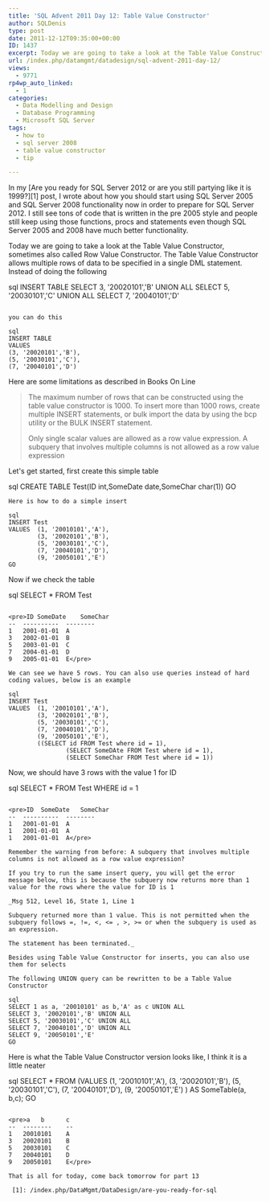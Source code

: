 ```yaml
---
title: 'SQL Advent 2011 Day 12: Table Value Constructor'
author: SQLDenis
type: post
date: 2011-12-12T09:35:00+00:00
ID: 1437
excerpt: Today we are going to take a look at the Table Value Constructor, sometimes also called Row Value Constructor. The Table Value Constructor allows multiple rows of data to be specified in a single DML statement.
url: /index.php/datamgmt/datadesign/sql-advent-2011-day-12/
views:
  - 9771
rp4wp_auto_linked:
  - 1
categories:
  - Data Modelling and Design
  - Database Programming
  - Microsoft SQL Server
tags:
  - how to
  - sql server 2008
  - table value constructor
  - tip

---
```

In my [Are you ready for SQL Server 2012 or are you still partying like it is 1999?][1] post, I wrote about how you should start using SQL Server 2005 and SQL Server 2008 functionality now in order to prepare for SQL Server 2012. I still see tons of code that is written in the pre 2005 style and people still keep using those functions, procs and statements even though SQL Server 2005 and 2008 have much better functionality.

Today we are going to take a look at the Table Value Constructor, sometimes also called Row Value Constructor. The Table Value Constructor allows multiple rows of data to be specified in a single DML statement. Instead of doing the following

sql
INSERT TABLE
SELECT 3, '20020101','B' UNION ALL 
SELECT 5, '20030101','C' UNION ALL 
SELECT 7, '20040101','D'
```

you can do this

sql
INSERT TABLE
VALUES
(3, '20020101','B'), 
(5, '20030101','C'), 
(7, '20040101','D')
```

Here are some limitations as described in Books On Line

> The maximum number of rows that can be constructed using the table value constructor is 1000. To insert more than 1000 rows, create multiple INSERT statements, or bulk import the data by using the bcp utility or the BULK INSERT statement.
> 
> Only single scalar values are allowed as a row value expression. A subquery that involves multiple columns is not allowed as a row value expression

Let's get started, first create this simple table

sql
CREATE TABLE Test(ID int,SomeDate date,SomeChar char(1))
GO
```
Here is how to do a simple insert

sql
INSERT Test
VALUES  (1, '20010101','A'),
		(3, '20020101','B'), 
		(5, '20030101','C'), 
		(7, '20040101','D'), 
		(9, '20050101','E')
GO
```

Now if we check the table

sql
SELECT * FROM Test
```

<pre>ID	SomeDate	SomeChar
--  ----------  --------
1	2001-01-01	A
3	2002-01-01	B
5	2003-01-01	C
7	2004-01-01	D
9	2005-01-01	E</pre>

We can see we have 5 rows. You can also use queries instead of hard coding values, below is an example

sql
INSERT Test
VALUES  (1, '20010101','A'),
		(3, '20020101','B'), 
		(5, '20030101','C'), 
		(7, '20040101','D'), 
		(9, '20050101','E'),
		((SELECT id FROM Test where id = 1),
				(SELECT SomeDAte FROM Test where id = 1),
				(SELECT SomeChar FROM Test where id = 1))
```

Now, we should have 3 rows with the value 1 for ID

sql
SELECT * FROM Test 
WHERE id = 1
```

<pre>ID  SomeDate	SomeChar
--  ----------  --------
1   2001-01-01	A
1   2001-01-01	A
1   2001-01-01	A</pre>

Remember the warning from before: A subquery that involves multiple columns is not allowed as a row value expression?
  
If you try to run the same insert query, you will get the error message below, this is because the subquery now returns more than 1 value for the rows where the value for ID is 1

_Msg 512, Level 16, State 1, Line 1
  
Subquery returned more than 1 value. This is not permitted when the subquery follows =, !=, <, <= , >, >= or when the subquery is used as an expression.
  
The statement has been terminated._

Besides using Table Value Constructor for inserts, you can also use them for selects
  
The following UNION query can be rewritten to be a Table Value Constructor

sql
SELECT 1 as a, '20010101' as b,'A' as c UNION ALL
SELECT 3, '20020101','B' UNION ALL 
SELECT 5, '20030101','C' UNION ALL 
SELECT 7, '20040101','D' UNION ALL 
SELECT 9, '20050101','E'
GO
```

Here is what the Table Value Constructor version looks like, I think it is a little neater

sql
SELECT *
FROM (VALUES
		(1, '20010101','A'),
		(3, '20020101','B'), 
		(5, '20030101','C'), 
		(7, '20040101','D'), 
		(9, '20050101','E') ) AS SomeTable(a, b,c);
GO
```

<pre>a   b		c
--  --------    --
1   20010101	A
3   20020101	B
5   20030101	C
7   20040101	D
9   20050101	E</pre>

That is all for today, come back tomorrow for part 13

 [1]: /index.php/DataMgmt/DataDesign/are-you-ready-for-sql